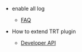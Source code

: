 * enable all log
  * [FAQ](https://elinux.org/TensorRT/CommonFAQ#How_to_enable_VERBOSE_log.3F)

* How to extend TRT plugin  
  * [Developer API](https://docs.nvidia.com/deeplearning/tensorrt/developer-guide/index.html#extending)
